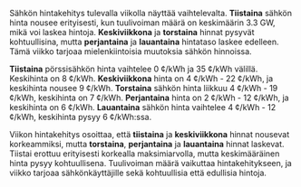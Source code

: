 Sähkön hintakehitys tulevalla viikolla näyttää vaihtelevalta. **Tiistaina** sähkön hinta nousee erityisesti, kun tuulivoiman määrä on keskimäärin 3.3 GW, mikä voi laskea hintoja. **Keskiviikkona** ja **torstaina** hinnat pysyvät kohtuullisina, mutta **perjantaina** ja **lauantaina** hintataso laskee edelleen. Tämä viikko tarjoaa mielenkiintoisia muutoksia sähkön hinnoissa.

**Tiistaina** pörssisähkön hinta vaihtelee 0 ¢/kWh ja 35 ¢/kWh välillä. Keskihinta on 8 ¢/kWh. **Keskiviikkona** hinta on 4 ¢/kWh - 22 ¢/kWh, ja keskihinta nousee 9 ¢/kWh. **Torstaina** sähkön hinta liikkuu 4 ¢/kWh - 19 ¢/kWh, keskihinta on 7 ¢/kWh. **Perjantaina** hinta on 2 ¢/kWh - 12 ¢/kWh, ja keskihinta on 6 ¢/kWh. **Lauantaina** sähkön hinta vaihtelee 4 ¢/kWh - 12 ¢/kWh, keskihinta pysyy 6 ¢/kWh:ssa.

Viikon hintakehitys osoittaa, että **tiistaina** ja **keskiviikkona** hinnat nousevat korkeammiksi, mutta **torstaina**, **perjantaina** ja **lauantaina** hinnat laskevat. Tiistai erottuu erityisesti korkealla maksimiarvolla, mutta keskimääräinen hinta pysyy kohtuullisena. Tuulivoiman määrä vaikuttaa hintakehitykseen, ja viikko tarjoaa sähkönkäyttäjille sekä kohtuullisia että edullisia hintoja.